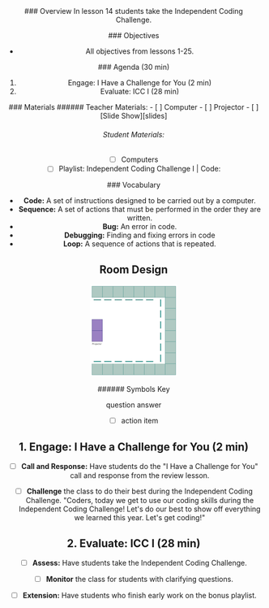 <header class='header' title='Independent Coding Challenge' subtitle='Lesson 26'/>

<notable>
<iconp src='/icons/activity.png'>### Overview</iconp>
In lesson 14 students take the Independent Coding Challenge.

<iconp src='/icons/objectives.png'>### Objectives</iconp>
- All objectives from lessons 1-25.

<iconp src='/icons/agenda.png'>### Agenda (30 min)</iconp>

1. Engage: I Have a Challenge for You (2 min)
1. Evaluate: ICC I (28 min)

<note>
<iconp src='/icons/materials.png'>### Materials</iconp>
###### Teacher Materials:
- [ ] Computer
- [ ] Projector
- [ ] [Slide Show][slides]

###### Student Materials:
- [ ] Computers
- [ ] Playlist: Independent Coding Challenge I | Code: 

<iconp src='/icons/vocab.png'>### Vocabulary</iconp>
- **Code:** A set of instructions designed to be carried out by a computer.</note>
- **Sequence:** A set of actions that must be performed in the order they are written.
- **Bug:** An error in code.
- **Debugging:** Finding and fixing errors in code
- **Loop:** A sequence of actions that is repeated.
<pagebreak/>

## Room Design

![room](/images/layout-online.png)

<note borderLeft='2px solid green' mt='2em'>
###### Symbols Key

<iconp ml='1.65em' type='question'>question</iconp>
<iconp ml='1.65em' type='answer'>answer</iconp>
- [ ] action item
</note>

<pagebreak/>

## 1. Engage: I Have a Challenge for You (2 min)
- [ ] **Call and Response:** Have students do the "I Have a Challenge for You" call and response from the review lesson.

- [ ] **Challenge** the class to do their best during the Independent Coding Challenge.
"Coders, today we get to use our coding skills during the Independent Coding Challenge! Let's do our best to show off everything we learned this year. Let's get coding!"

## 2. Evaluate: ICC I (28 min)
- [ ] **Assess:** Have students take the Independent Coding Challenge.

- [ ] **Monitor** the class for students with clarifying questions.

- [ ] **Extension:** Have students who finish early work on the bonus playlist.

</notable>
